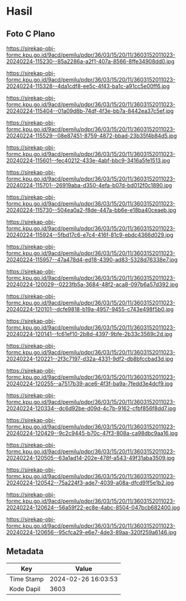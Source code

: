 # Hasil

## Foto C Plano

https://sirekap-obj-formc.kpu.go.id/9acd/pemilu/pdpr/36/03/15/20/11/3603152011023-20240224-115230--85a2286a-a2f1-407a-8566-8ffe34908dd0.jpg

https://sirekap-obj-formc.kpu.go.id/9acd/pemilu/pdpr/36/03/15/20/11/3603152011023-20240224-115328--4da1cdf8-ee5c-4f43-ba1c-a91cc5e00ff6.jpg

https://sirekap-obj-formc.kpu.go.id/9acd/pemilu/pdpr/36/03/15/20/11/3603152011023-20240224-115404--01a09d8b-74df-4f3e-bb7a-8442ea37c5ef.jpg

https://sirekap-obj-formc.kpu.go.id/9acd/pemilu/pdpr/36/03/15/20/11/3603152011023-20240224-115529--08e87451-8759-4872-bbad-23b35f4b84d5.jpg

https://sirekap-obj-formc.kpu.go.id/9acd/pemilu/pdpr/36/03/15/20/11/3603152011023-20240224-115601--fec40212-433e-4abf-bbc9-3416a5fe1513.jpg

https://sirekap-obj-formc.kpu.go.id/9acd/pemilu/pdpr/36/03/15/20/11/3603152011023-20240224-115701--26919aba-d350-4efa-b07d-bd012f0c1890.jpg

https://sirekap-obj-formc.kpu.go.id/9acd/pemilu/pdpr/36/03/15/20/11/3603152011023-20240224-115730--504ea0a2-f8de-447a-bb6e-e18ba40ceaeb.jpg

https://sirekap-obj-formc.kpu.go.id/9acd/pemilu/pdpr/36/03/15/20/11/3603152011023-20240224-115924--5fbd17c6-e7c4-416f-81c9-ebdc4366d029.jpg

https://sirekap-obj-formc.kpu.go.id/9acd/pemilu/pdpr/36/03/15/20/11/3603152011023-20240224-115957--47a478d4-ed18-4390-ad83-5328d76338e7.jpg

https://sirekap-obj-formc.kpu.go.id/9acd/pemilu/pdpr/36/03/15/20/11/3603152011023-20240224-120029--0223fb5a-3684-48f2-aca8-097b6a57d392.jpg

https://sirekap-obj-formc.kpu.go.id/9acd/pemilu/pdpr/36/03/15/20/11/3603152011023-20240224-120101--dcfe9818-b19a-4957-9455-c743e498f5b0.jpg

https://sirekap-obj-formc.kpu.go.id/9acd/pemilu/pdpr/36/03/15/20/11/3603152011023-20240224-120141--fc61ef10-2b8d-4397-9bfe-2b33c3569c2d.jpg

https://sirekap-obj-formc.kpu.go.id/9acd/pemilu/pdpr/36/03/15/20/11/3603152011023-20240224-120221--2f3c7197-d32a-4331-9df2-db8bfccbad3d.jpg

https://sirekap-obj-formc.kpu.go.id/9acd/pemilu/pdpr/36/03/15/20/11/3603152011023-20240224-120255--a7517b39-ace6-4f3f-ba9a-7fedd3e4dcf9.jpg

https://sirekap-obj-formc.kpu.go.id/9acd/pemilu/pdpr/36/03/15/20/11/3603152011023-20240224-120334--dc6d92be-d09d-4c7b-9162-cfbf856f8dd7.jpg

https://sirekap-obj-formc.kpu.go.id/9acd/pemilu/pdpr/36/03/15/20/11/3603152011023-20240224-120429--9c2c9445-b70c-47f3-808a-ca98dbc9aa16.jpg

https://sirekap-obj-formc.kpu.go.id/9acd/pemilu/pdpr/36/03/15/20/11/3603152011023-20240224-120505--63a1ad14-202e-478f-a543-49f31aba3509.jpg

https://sirekap-obj-formc.kpu.go.id/9acd/pemilu/pdpr/36/03/15/20/11/3603152011023-20240224-120542--75a224f3-ade7-4039-a08a-dfcd91f5e1b2.jpg

https://sirekap-obj-formc.kpu.go.id/9acd/pemilu/pdpr/36/03/15/20/11/3603152011023-20240224-120624--56a59f22-ec8e-4abc-8504-047bcb682400.jpg

https://sirekap-obj-formc.kpu.go.id/9acd/pemilu/pdpr/36/03/15/20/11/3603152011023-20240224-120656--95cfca29-e6e7-4de3-89aa-320f259a6146.jpg


## Metadata

| Key        | Value               |
| ---------- | ------------------- |
| Time Stamp | 2024-02-26 16:03:53 |
| Kode Dapil | 3603                |



